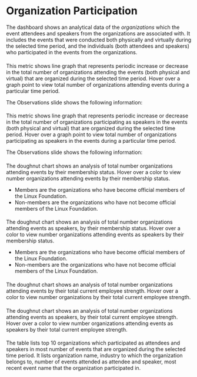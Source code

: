 # Organization Participation

The dashboard shows an analytical data of the _organizations_ which the event attendees and speakers from the organizations are associated with. It includes the events that were conducted both physically and virtually during the selected time period, and the individuals (both attendees and speakers) who participated in the events from the organizations.

#### &#x20;<a href="#attendees" id="attendees"></a>

This metric shows line graph that represents periodic increase or decrease in the total number of organizations attending the events (both physical and virtual) that are organized during the selected time period. Hover over a graph point to view total number of organizations attending events during a particular time period.

The Observations slide shows the following information:

#### &#x20;<a href="#speakers" id="speakers"></a>

This metric shows line graph that represents periodic increase or decrease in the total number of organizations participating as speakers in the events (both physical and virtual) that are organized during the selected time period. Hover over a graph point to view total number of organizations participating as speakers in the events during a particular time period.

The Observations slide shows the following information:

#### &#x20;<a href="#organization-attending-events-by-membership" id="organization-attending-events-by-membership"></a>

The doughnut chart shows an analysis of total number organizations attending events by their membership status. Hover over a color to view number organizations attending events by their membership status.

* Members are the organizations who have become official members of the Linux Foundation.
* Non-members are the organizations who have not become official members of the Linux Foundation.

#### &#x20;<a href="#organization-speaking-at-events-by-membership" id="organization-speaking-at-events-by-membership"></a>

The doughnut chart shows an analysis of total number organizations attending events as speakers, by their membership status. Hover over a color to view number organizations attending events as speakers by their membership status.

* Members are the organizations who have become official members of the Linux Foundation.
* Non-members are the organizations who have not become official members of the Linux Foundation.

#### &#x20;<a href="#organizations-attending-events-by-size" id="organizations-attending-events-by-size"></a>

The doughnut chart shows an analysis of total number organizations attending events by their total current employee strength. Hover over a color to view number organizations by their total current employee strength.

#### &#x20;<a href="#organizations-speaking-at-events-by-size" id="organizations-speaking-at-events-by-size"></a>

The doughnut chart shows an analysis of total number organizations attending events as speakers, by their total current employee strength. Hover over a color to view number organizations attending events as speakers by their total current employee strength.

#### &#x20;<a href="#organization-participation-leaderboard" id="organization-participation-leaderboard"></a>

The table lists top 10 organizations which participated as attendees and speakers in most number of events that are organized during the selected time period. It lists organization name, industry to which the organization belongs to, number of events attended as attendee and speaker, most recent event name that the organization participated in.
